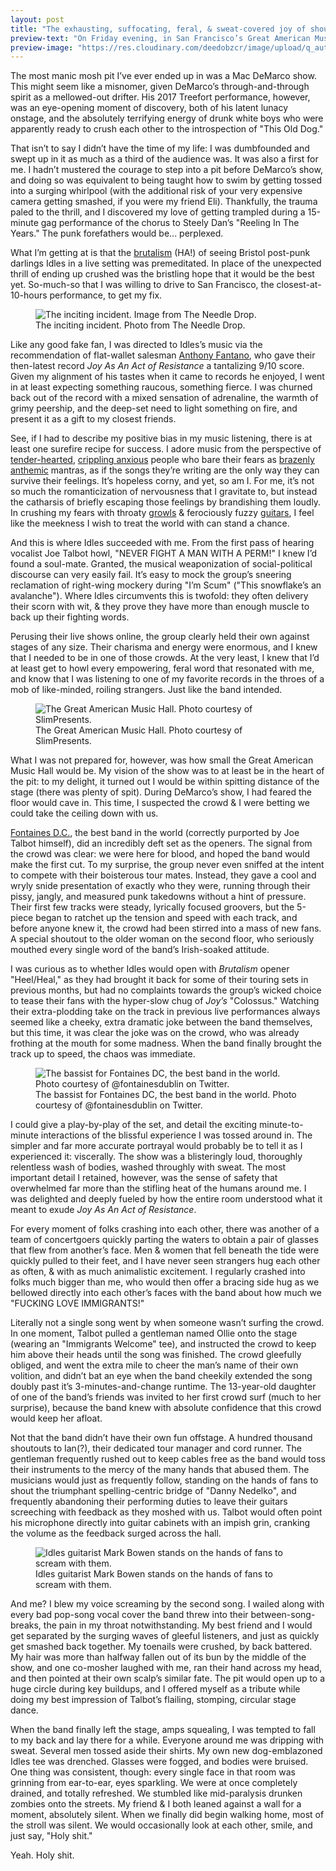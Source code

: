 ```yaml
---
layout: post
title: "The exhausting, suffocating, feral, & sweat-covered joy of shouting with Idles"
preview-text: "On Friday evening, in San Francisco’s Great American Music Hall, I survived an evening with my current favorite motley crew of Bristol shouters, and their opening act, the greatest band in the world."
preview-image: "https://res.cloudinary.com/deedobzcr/image/upload/q_auto,f_auto,w_1200/v1559086995/01FD684C-4F8C-4F72-A652-A9CEF13C2DB8.jpg"
---
```


The most manic mosh pit I’ve ever ended up in was a Mac DeMarco show. This might seem like a misnomer, given DeMarco’s through-and-through spirit as a mellowed-out drifter. His 2017 Treefort performance, however, was an eye-opening moment of discovery, both of his latent lunacy onstage, and the absolutely terrifying energy of drunk white boys who were apparently ready to crush each other to the introspection of "This Old Dog." 

That isn’t to say I didn’t have the time of my life: I was dumbfounded and swept up in it as much as a third of the audience was. It was also a first for me. I hadn’t mustered the courage to step into a pit before DeMarco’s show, and doing so was equivalent to being taught how to swim by getting tossed into a surging whirlpool (with the additional risk of your very expensive camera getting smashed, if you were my friend Eli). Thankfully, the trauma paled to the thrill, and I discovered my love of getting trampled during a 15-minute gag performance of the chorus to Steely Dan’s "Reeling In The Years." The punk forefathers would be... perplexed.

What I’m getting at is that the [brutalism](https://youtu.be/F901emh112U) (HA!) of seeing Bristol post-punk darlings Idles in a live setting was premeditated. In place of the unexpected thrill of ending up crushed was the bristling hope that it would be the best yet. So-much-so that I was willing to drive to San Francisco, the closest-at-10-hours performance, to get my fix. 

<figure>
	<img src="https://res.cloudinary.com/deedobzcr/image/upload/q_auto,f_auto,w_1200/v1559089109/9506BBD8-9E9B-4FA4-A4F8-DE9BB09B4731.jpg" alt="The inciting incident. Image from The Needle Drop." />
	<figcaption>The inciting incident. Photo from The Needle Drop.</figcaption>
</figure>

Like any good fake fan, I was directed to Idles’s music via the recommendation of flat-wallet salesman [Anthony Fantano](https://youtu.be/4i2PpkVGQNQ), who gave their then-latest record _Joy As An Act of Resistance_ a tantalizing 9/10 score. Given my alignment of his tastes when it came to records he enjoyed, I went in at least expecting something raucous, something fierce. I was churned back out of the record with a mixed sensation of adrenaline, the warmth of grimy peership, and the deep-set need to light something on fire, and present it as a gift to my closest friends. 

See, if I had to describe my positive bias in my music listening, there is at least one surefire recipe for success. I adore music from the perspective of [tender-hearted](https://youtu.be/MlQunle406U), [crippling anxious](https://youtu.be/bcnIhzaDTd0) people who bare their fears as [brazenly anthemic](https://youtu.be/2EzxGDSw6AU) mantras, as if the songs they’re writing are the only way they can survive their feelings. It’s hopeless corny, and yet, so am I. For me, it’s not so much the romanticization of nervousness that I gravitate to, but instead the catharsis of briefly escaping those feelings by brandishing them loudly. In crushing my fears with throaty [growls](https://youtu.be/hYO1lSUspXA) & ferociously fuzzy [guitars](https://youtu.be/VB3Y42CU2RY), I feel like the meekness I wish to treat the world with can stand a chance.

And this is where Idles succeeded with me. From the first pass of hearing vocalist Joe Talbot howl, "NEVER FIGHT A MAN WITH A PERM!" I knew I’d found a soul-mate. Granted, the musical weaponization of social-political discourse can very easily fail. It’s easy to mock the group’s sneering reclamation of right-wing mockery during "I’m Scum" ("This snowflake’s an avalanche"). Where Idles circumvents this is twofold: they often delivery their scorn with wit, & they prove they have more than enough muscle to back up their fighting words.

Perusing their live shows online, the group clearly held their own against stages of any size. Their charisma and energy were enormous, and I knew that I needed to be in one of those crowds. At the very least, I knew that I’d at least get to howl every empowering, feral word that resonated with me, and know that I was listening to one of my favorite records in the throes of a mob of like-minded, roiling strangers. Just like the band intended.

<figure>
	<img src="https://res.cloudinary.com/deedobzcr/image/upload/q_auto,f_auto,w_1200/v1559089689/2451A7EA-4540-4187-83CE-9E66654EC301.jpg" alt="The Great American Music Hall. Photo courtesy of SlimPresents." />
	<figcaption>The Great American Music Hall. Photo courtesy of SlimPresents.</figcaption>
</figure>

What I was not prepared for, however, was how small the Great American Music Hall would be. My vision of the show was to at least be in the heart of the pit: to my delight, it turned out I would be within spitting distance of the stage (there was plenty of spit). During DeMarco’s show, I had feared the floor would cave in. This time, I suspected the crowd & I were betting we could take the ceiling down with us. 

[Fontaines D.C.](https://youtu.be/rKQeDO4WqRc), the best band in the world (correctly purported by Joe Talbot himself), did an incredibly deft set as the openers. The signal from the crowd was clear: we were here for blood, and hoped the band would make the first cut. To my surprise, the group never even sniffed at the intent to compete with their boisterous tour mates. Instead, they gave a cool and wryly snide presentation of exactly who they were, running through their pissy, jangly, and measured punk takedowns without a hint of pressure. Their first few tracks were steady, lyrically focused groovers, but the 5-piece began to ratchet up the tension and speed with each track, and before anyone knew it, the crowd had been stirred into a mass of new fans. A special shoutout to the older woman on the second floor, who seriously mouthed every single word of the band’s Irish-soaked attitude.

I was curious as to whether Idles would open with _Brutalism_ opener "Heel/Heal," as they had brought it back for some of their touring sets in previous months, but had no complaints towards the group’s wicked choice to tease their fans with the hyper-slow chug of *Joy’s* "Colossus." Watching their extra-plodding take on the track in previous live performances always seemed like a cheeky, extra dramatic joke between the band themselves, but this time, it was clear the joke was on the crowd, who was already frothing at the mouth for some madness. When the band finally brought the track up to speed, the chaos was immediate. 

<figure>
	<img src="https://res.cloudinary.com/deedobzcr/image/upload/q_auto,f_auto,w_1200/v1559090220/1706A476-00CB-4B44-A28E-272BB466543B.jpg" alt="The bassist for Fontaines DC, the best band in the world. Photo courtesy of @fontainesdublin on Twitter." />
	<figcaption>The bassist for Fontaines DC, the best band in the world. Photo courtesy of @fontainesdublin on Twitter.</figcaption>
</figure>

I could give a play-by-play of the set, and detail the exciting minute-to-minute interactions of the blissful experience I was tossed around in. The simpler and far more accurate portrayal would probably be to tell it as I experienced it: viscerally. The show was a blisteringly loud, thoroughly relentless wash of bodies, washed throughly with sweat. The most important detail I retained, however, was the sense of safety that overwhelmed far more than the stifling heat of the humans around me. I was delighted and deeply fueled by how the entire room understood what it meant to exude _Joy As An Act of Resistance_. 

For every moment of folks crashing into each other, there was another of a team of concertgoers quickly parting the waters to obtain a pair of glasses that flew from another’s face. Men & women that fell beneath the tide were quickly pulled to their feet, and I have never seen strangers hug each other as often, & with as much animalistic excitement. I regularly crashed into folks much bigger than me, who would then offer a bracing side hug as we bellowed directly into each other’s faces with the band about how much we "FUCKING LOVE IMMIGRANTS!"

Literally not a single song went by when someone wasn’t surfing the crowd. In one moment, Talbot pulled a gentleman named Ollie onto the stage (wearing an "Immigrants Welcome" tee), and instructed the crowd to keep him above their heads until the song was finished. The crowd gleefully obliged, and went the extra mile to cheer the man’s name of their own volition, and didn’t bat an eye when the band cheekily extended the song doubly past it’s 3-minutes-and-change runtime. The 13-year-old daughter of one of the band’s friends was invited to her first crowd surf (much to her surprise), because the band knew with absolute confidence that this crowd would keep her afloat. 

Not that the band didn’t have their own fun offstage. A hundred thousand shoutouts to Ian(?), their dedicated tour manager and cord runner. The gentleman frequently rushed out to keep cables free as the band would toss their instruments to the mercy of the many hands that abused them. The musicians would just as frequently follow, standing on the hands of fans to shout the triumphant spelling-centric bridge of "Danny Nedelko", and frequently abandoning their performing duties to leave their guitars screeching with feedback as they moshed with us. Talbot would often point his microphone directly into guitar cabinets with an impish grin, cranking the volume as the feedback surged across the hall.

<figure>
	<img src="https://res.cloudinary.com/deedobzcr/image/upload/q_auto,f_auto,w_1200/v1559086995/01FD684C-4F8C-4F72-A652-A9CEF13C2DB8.jpg" alt="Idles guitarist Mark Bowen stands on the hands of fans to scream with them.">
	<figcaption>Idles guitarist Mark Bowen stands on the hands of fans to scream with them.</figcaption>
</figure>

And me? I blew my voice screaming by the second song. I wailed along with every bad pop-song vocal cover the band threw into their between-song-breaks, the pain in my throat notwithstanding. My best friend and I would get separated by the surging waves of gleeful listeners, and just as quickly get smashed back together. My toenails were crushed, by back battered. My hair was more than halfway fallen out of its bun by the middle of the show, and one co-mosher laughed with me, ran their hand across my head, and then pointed at their own scalp’s similar fate. The pit would open up to a huge circle during key buildups, and I offered myself as a tribute while doing my best impression of Talbot’s flailing, stomping, circular stage dance. 

When the band finally left the stage, amps squealing, I was tempted to fall to my back and lay there for a while. Everyone around me was dripping with sweat. Several men tossed aside their shirts. My own new dog-emblazoned Idles tee was drenched. Glasses were fogged, and bodies were bruised. One thing was consistent, though: every single face in that room was grinning from ear-to-ear, eyes sparkling. We were at once completely drained, and totally refreshed. We stumbled like mid-paralysis drunken zombies onto the streets. My friend & I both leaned against a wall for a moment, absolutely silent. When we finally did begin walking home, most of the stroll was silent. We would occasionally look at each other, smile, and just say, "Holy shit."

Yeah. Holy shit.